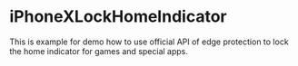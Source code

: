 # iPhoneXLockHomeIndicator
This is example for demo how to use official API of edge protection to lock the home indicator for games and special apps.
